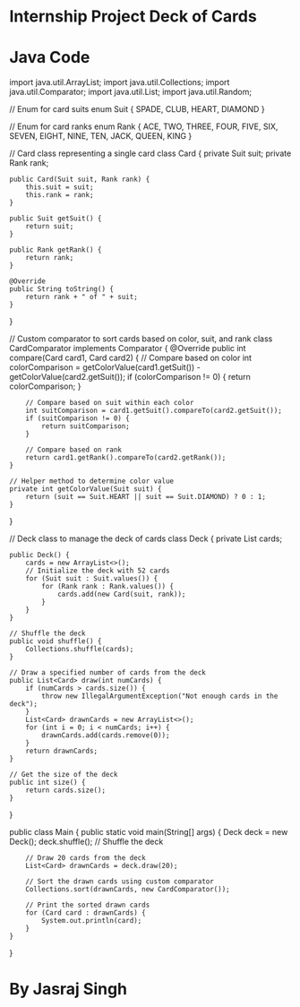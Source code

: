 # Internship Project Deck of Cards

# Java Code

import java.util.ArrayList;
import java.util.Collections;
import java.util.Comparator;
import java.util.List;
import java.util.Random;

// Enum for card suits
enum Suit {
    SPADE,
    CLUB,
    HEART,
    DIAMOND
}

// Enum for card ranks
enum Rank {
    ACE, TWO, THREE, FOUR, FIVE, SIX, SEVEN, EIGHT, NINE, TEN, JACK, QUEEN, KING
}

// Card class representing a single card
class Card {
    private Suit suit;
    private Rank rank;

    public Card(Suit suit, Rank rank) {
        this.suit = suit;
        this.rank = rank;
    }

    public Suit getSuit() {
        return suit;
    }

    public Rank getRank() {
        return rank;
    }

    @Override
    public String toString() {
        return rank + " of " + suit;
    }
}

// Custom comparator to sort cards based on color, suit, and rank
class CardComparator implements Comparator<Card> {
    @Override
    public int compare(Card card1, Card card2) {
        // Compare based on color
        int colorComparison = getColorValue(card1.getSuit()) - getColorValue(card2.getSuit());
        if (colorComparison != 0) {
            return colorComparison;
        }

        // Compare based on suit within each color
        int suitComparison = card1.getSuit().compareTo(card2.getSuit());
        if (suitComparison != 0) {
            return suitComparison;
        }

        // Compare based on rank
        return card1.getRank().compareTo(card2.getRank());
    }

    // Helper method to determine color value
    private int getColorValue(Suit suit) {
        return (suit == Suit.HEART || suit == Suit.DIAMOND) ? 0 : 1;
    }
}

// Deck class to manage the deck of cards
class Deck {
    private List<Card> cards;

    public Deck() {
        cards = new ArrayList<>();
        // Initialize the deck with 52 cards
        for (Suit suit : Suit.values()) {
            for (Rank rank : Rank.values()) {
                cards.add(new Card(suit, rank));
            }
        }
    }

    // Shuffle the deck
    public void shuffle() {
        Collections.shuffle(cards);
    }

    // Draw a specified number of cards from the deck
    public List<Card> draw(int numCards) {
        if (numCards > cards.size()) {
            throw new IllegalArgumentException("Not enough cards in the deck");
        }
        List<Card> drawnCards = new ArrayList<>();
        for (int i = 0; i < numCards; i++) {
            drawnCards.add(cards.remove(0));
        }
        return drawnCards;
    }

    // Get the size of the deck
    public int size() {
        return cards.size();
    }
}

public class Main {
    public static void main(String[] args) {
        Deck deck = new Deck();
        deck.shuffle(); // Shuffle the deck

        // Draw 20 cards from the deck
        List<Card> drawnCards = deck.draw(20);

        // Sort the drawn cards using custom comparator
        Collections.sort(drawnCards, new CardComparator());

        // Print the sorted drawn cards
        for (Card card : drawnCards) {
            System.out.println(card);
        }
    }
}

# By Jasraj Singh
